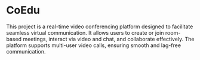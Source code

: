 # CoEdu
This project is a real-time video conferencing platform designed to facilitate seamless virtual communication. It allows users to create or join room-based meetings, interact via video and chat, and collaborate effectively. The platform supports multi-user video calls, ensuring smooth and lag-free communication.
